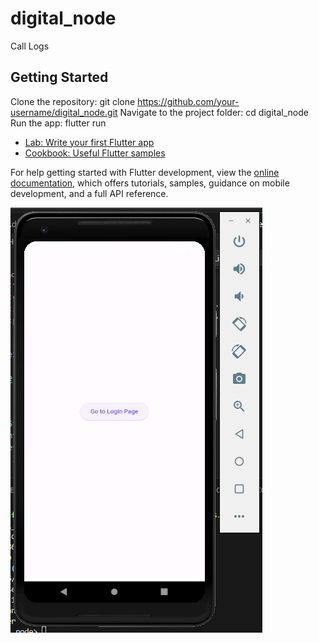 # digital_node

Call Logs

## Getting Started

Clone the repository: git clone https://github.com/your-username/digital_node.git
Navigate to the project folder: cd digital_node
Run the app: flutter run

- [Lab: Write your first Flutter app](https://docs.flutter.dev/get-started/codelab)
- [Cookbook: Useful Flutter samples](https://docs.flutter.dev/cookbook)

For help getting started with Flutter development, view the
[online documentation](https://docs.flutter.dev/), which offers tutorials,
samples, guidance on mobile development, and a full API reference.

![Your Image Alt Text](assets/ScreenshotLogin.png)
